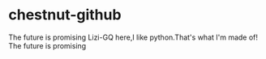 # chestnut-github
The future is promising
Lizi-GQ here,I like python.That's what I'm made of!
The future is promising
